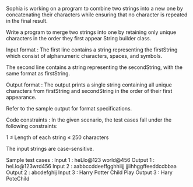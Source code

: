 Sophia is working on a program to combine two strings into a new one by concatenating their characters while ensuring that no character is repeated in the final result. 



Write a program to merge two strings into one by retaining only unique characters in the order they first appear String builder class.

Input format :
The first line contains a string representing the firstString﻿ which consist of alphanumeric characters, spaces, and symbols.

The second line contains a string representing the secondString, with the same format as firstString.

Output format :
The output prints a single string containing all unique characters from firstString and secondString in the order of their first appearance.



Refer to the sample output for format specifications.

Code constraints :
In the given scenario, the test cases fall under the following constraints:

1 ≤ Length of each string ≤ 250 characters

The input strings are case-sensitive.

Sample test cases :
Input 1 :
heLlo@123
world@456
Output 1 :
heLlo@123wrd456
Input 2 :
aabbccddeeffgghhiijj
jjiihhggffeeddccbbaa
Output 2 :
abcdefghij
Input 3 :
Harry Potter
Child Play
Output 3 :
Hary PoteChild
